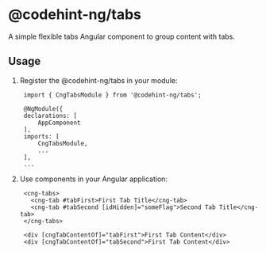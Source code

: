 # @codehint-ng/tabs

A simple flexible tabs Angular component to group content with tabs.

## Usage
1) Register the @codehint-ng/tabs in your module:

        import { CngTabsModule } from '@codehint-ng/tabs';

        @NgModule({
        declarations: [
            AppComponent
        ],
        imports: [
            CngTabsModule,
            ...
        ],
        ...

2) Use components in your Angular application:

        <cng-tabs>
          <cng-tab #tabFirst>First Tab Title</cng-tab>
          <cng-tab #tabSecond [idHidden]="someFlag">Second Tab Title</cng-tab>
        </cng-tabs>

        <div [cngTabContentOf]="tabFirst">First Tab Content</div>
        <div [cngTabContentOf]="tabSecond">First Tab Content</div>
